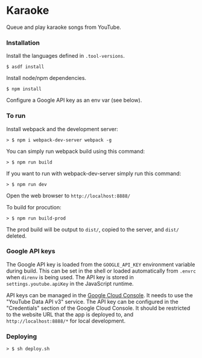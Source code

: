 # Karaoke

Queue and play karaoke songs from YouTube.


### Installation

Install the languages defined in `.tool-versions`.

```
$ asdf install
```

Install node/npm dependencies.

```
$ npm install
```

Configure a Google API key as an env var (see below).

### To run

Install webpack and the development server:

```
> $ npm i webpack-dev-server webpack -g
```

You can simply run webpack build using this command: 

```
> $ npm run build
```

If you want to run with webpack-dev-server simply run this command: 

```
> $ npm run dev
```

Open the web browser to `http://localhost:8888/`

To build for procution:

```
> $ npm run build-prod
```

The prod build will be output to `dist/`, copied to the server, and `dist/` deleted.

### Google API keys

The Google API key is loaded from the `GOOGLE_API_KEY` environment variable during build. This can be set in the shell or loaded automatically from `.envrc` when `direnv` is being used. The API key is stored in `settings.youtube.apiKey` in the JavaScript runtime.

API keys can be managed in the [Google Cloud Console](https://console.cloud.google.com/apis/dashboard). It needs to use the "YouTube Data API v3" service. The API key can be configured in the "Credentials" section of the Google Cloud Console. It should be restricted to the website URL that the app is deployed to, and `http://localhost:8888/*` for local development.

### Deploying

```
> $ sh deploy.sh
```
